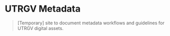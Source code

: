 # UTRGV Metadata
> [Temporary] site to document metadata workflows and guidelines for UTRGV digital assets.

